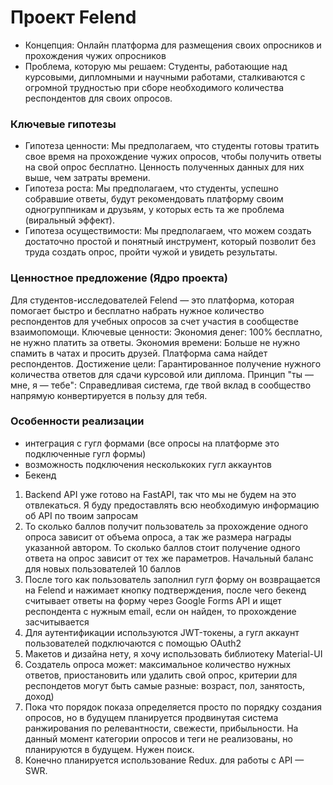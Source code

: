 # Проект Felend
- Концепция: Онлайн платформа для размещения своих опросников и прохождения чужих опросников
- Проблема, которую мы решаем: Студенты, работающие над курсовыми, дипломными и научными работами, сталкиваются с огромной трудностью при сборе необходимого количества респондентов для своих опросов.

### Ключевые гипотезы
- Гипотеза ценности: Мы предполагаем, что студенты готовы тратить свое время на прохождение чужих опросов, чтобы получить ответы на свой опрос бесплатно. Ценность полученных данных для них выше, чем затраты времени.
- Гипотеза роста: Мы предполагаем, что студенты, успешно собравшие ответы, будут рекомендовать платформу своим одногруппникам и друзьям, у которых есть та же проблема (виральный эффект).
- Гипотеза осуществимости: Мы предполагаем, что можем создать достаточно простой и понятный инструмент, который позволит без труда создать опрос, пройти чужой и увидеть результаты.

### Ценностное предложение (Ядро проекта)
Для студентов-исследователей Felend — это платформа, которая помогает быстро и бесплатно набрать нужное количество респондентов для учебных опросов за счет участия в сообществе взаимопомощи.
Ключевые ценности:
Экономия денег: 100% бесплатно, не нужно платить за ответы.
Экономия времени: Больше не нужно спамить в чатах и просить друзей. Платформа сама найдет респондентов.
Достижение цели: Гарантированное получение нужного количества ответов для сдачи курсовой или диплома.
Принцип "ты — мне, я — тебе": Справедливая система, где твой вклад в сообщество напрямую конвертируется в пользу для тебя.

### Особенности реализации
- интеграция с гугл формами (все опросы на платформе это подключенные гугл формы)
- возможность подключения несколькоких гугл аккаунтов
- Бекенд 

1. Backend API уже готово на FastAPI, так что мы не будем на это отвлекаться. Я буду предоставлять всю необходимую информацию об API по твоим запросам
2. То сколько баллов получит пользователь за прохождение одного опроса зависит от объема опроса, а так же размера награды указанной автором. То сколько баллов стоит получение одного ответа на опрос зависит от тех же параметров. Начальный баланс для новых пользователей 10 баллов
3. После того как пользователь заполнил гугл форму он возвращается на Felend и нажимает кнопку подтверждения, после чего бекенд считывает ответы на форму через Google Forms API и ищет респондента с нужным email, если он найден, то прохождение засчитывается
4. Для аутентификации используются JWT-токены, а гугл аккаунт пользователей подключаются с помощью OAuth2
5. Макетов и дизайна нету, я хочу использовать библиотеку Material-UI
6. Создатель опроса может: максимальное количество нужных ответов, приостановить или удалить свой опрос, критерии для респондетов могут быть самые разные: возраст, пол, занятость, доход)
7. Пока что порядок показа определяется просто по порядку создания опросов, но в будущем планируется продвинутая система ранжирования по релевантности, свежести, прибыльности. На данный момент категории опросов и теги не реализованы, но планируются в будущем. Нужен поиск.
8. Конечно планируется использование Redux. для работы с API — SWR.